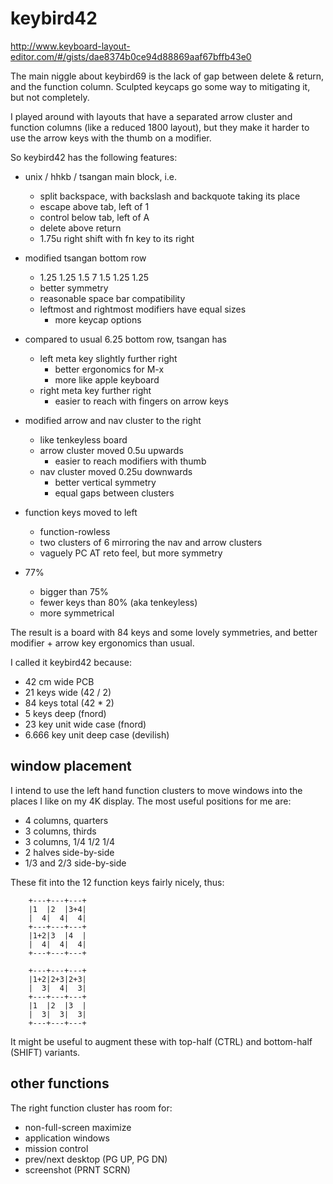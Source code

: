 keybird42
=========

http://www.keyboard-layout-editor.com/#/gists/dae8374b0ce94d88869aaf67bffb43e0

The main niggle about keybird69 is the lack of gap between delete &
return, and the function column. Sculpted keycaps go some way to
mitigating it, but not completely.

I played around with layouts that have a separated arrow cluster and
function columns (like a reduced 1800 layout), but they make it harder
to use the arrow keys with the thumb on a modifier.

So keybird42 has the following features:

  * unix / hhkb / tsangan main block, i.e.
      - split backspace, with backslash and backquote taking its place
      - escape above tab, left of 1
      - control below tab, left of A
      - delete above return
      - 1.75u right shift with fn key to its right

  * modified tsangan bottom row
      - 1.25 1.25 1.5 7 1.5 1.25 1.25
      - better symmetry
      - reasonable space bar compatibility
      - leftmost and rightmost modifiers have equal sizes
          + more keycap options

  * compared to usual 6.25 bottom row, tsangan has
      - left meta key slightly further right
          + better ergonomics for M-x
          + more like apple keyboard
      - right meta key further right
          + easier to reach with fingers on arrow keys

  * modified arrow and nav cluster to the right
      - like tenkeyless board
      - arrow cluster moved 0.5u upwards
          + easier to reach modifiers with thumb
      - nav cluster moved 0.25u downwards
          + better vertical symmetry
          + equal gaps between clusters

  * function keys moved to left
      - function-rowless
      - two clusters of 6 mirroring the nav and arrow clusters
      - vaguely PC AT reto feel, but more symmetry

  * 77%
      - bigger than 75%
      - fewer keys than 80% (aka tenkeyless)
      - more symmetrical

The result is a board with 84 keys and some lovely symmetries,
and better modifier + arrow key ergonomics than usual.

I called it keybird42 because:

  * 42 cm wide PCB
  * 21 keys wide (42 / 2)
  * 84 keys total (42 * 2)
  * 5 keys deep (fnord)
  * 23 key unit wide case (fnord)
  * 6.666 key unit deep case (devilish)


window placement
----------------

I intend to use the left hand function clusters to move windows into
the places I like on my 4K display. The most useful positions for me
are:

   * 4 columns, quarters
   * 3 columns, thirds
   * 3 columns, 1/4 1/2 1/4
   * 2 halves side-by-side
   * 1/3 and 2/3 side-by-side

These fit into the 12 function keys fairly nicely, thus:

        +---+---+---+
        |1  |2  |3+4|
        |  4|  4|  4|
        +---+---+---+
        |1+2|3  |4  |
        |  4|  4|  4|
        +---+---+---+

        +---+---+---+
        |1+2|2+3|2+3|
        |  3|  4|  3|
        +---+---+---+
        |1  |2  |3  |
        |  3|  3|  3|
        +---+---+---+

It might be useful to augment these with top-half (CTRL) and
bottom-half (SHIFT) variants.


other functions
---------------

The right function cluster has room for:

  * non-full-screen maximize
  * application windows
  * mission control
  * prev/next desktop (PG UP, PG DN)
  * screenshot (PRNT SCRN)
